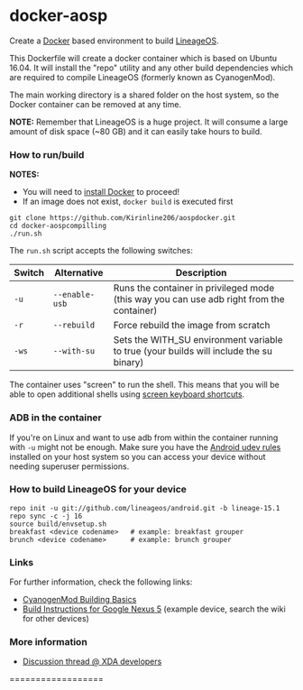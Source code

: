 docker-aosp
==================

Create a [Docker] based environment to build [LineageOS].

This Dockerfile will create a docker container which is based on Ubuntu 16.04.
It will install the "repo" utility and any other build dependencies which are required to compile LineageOS (formerly known as CyanogenMod).

The main working directory is a shared folder on the host system, so the Docker container can be removed at any time.

**NOTE:** Remember that LineageOS is a huge project. It will consume a large amount of disk space (~80 GB) and it can easily take hours to build.

### How to run/build

**NOTES:**
* You will need to [install Docker][Docker_Installation] to proceed!
* If an image does not exist, ```docker build``` is executed first

```
git clone https://github.com/Kirinline206/aospdocker.git
cd docker-aospcompilling
./run.sh
```

The `run.sh` script accepts the following switches:

| Switch | Alternative | Description  |
|---|---|---|
| `-u` | `--enable-usb` | Runs the container in privileged mode (this way you can use adb right from the container) |
| `-r` | `--rebuild` | Force rebuild the image from scratch |
| `-ws` | `--with-su` | Sets the WITH_SU environment variable to true (your builds will include the su binary) |

The container uses "screen" to run the shell. This means that you will be able to open additional shells using [screen keyboard shortcuts][Screen_Shortcuts].

### ADB in the container
If you're on Linux and want to use adb from within the container running with `-u` might not be enough. Make sure you have the [Android udev rules](https://github.com/M0Rf30/android-udev-rules/blob/master/51-android.rules) installed on your host system so you can access your device without needing superuser permissions.

### How to build LineageOS for your device

```
repo init -u git://github.com/lineageos/android.git -b lineage-15.1
repo sync -c -j 16
source build/envsetup.sh
breakfast <device codename>   # example: breakfast grouper
brunch <device codename>      # example: brunch grouper
```

### Links

For further information, check the following links:

* [CyanogenMod Building Basics][Cyanogenmod_Building_Basics]
* [Build Instructions for Google Nexus 5][LineageOS_Build_Nexus5] (example device, search the wiki for other devices)

### More information

* [Discussion thread @ XDA developers]

==================

[Docker]:                      https://www.docker.io/
[LineageOS]:                   http://lineageos.org/
[Docker_Installation]:         https://www.docker.io/gettingstarted/
[Screen_Shortcuts]:            http://www.pixelbeat.org/lkdb/screen.html
[CyanogenMod_Building_Basics]: https://web-beta.archive.org/web/20161224192643/http://wiki.cyanogenmod.org/w/Development
[LineageOS_Build_Nexus5]:    https://wiki.lineageos.org/devices/hammerhead/build
[Discussion thread @ XDA developers]: http://forum.xda-developers.com/showthread.php?t=2650345
[dotcloud/docker#2224]:        https://github.com/dotcloud/docker/issues/2224
